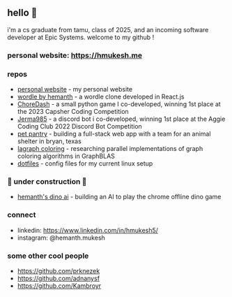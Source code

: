 ## hello 👋
i'm a cs graduate from tamu, class of 2025, and an incoming software developer at Epic Systems. welcome to my github !

### personal website: https://hmukesh.me

### repos
- [personal website](https://github.com/hmukesh5/hmukesh5.github.io) - my personal website
- [wordle by hemanth](https://github.com/hmukesh5/wordle-clone) - a wordle clone developed in React.js
- [ChoreDash](https://github.com/prknezek/ChoreDash) - a small python game I co-developed, winning 1st place at the 2023 Capsher Coding Competition
- [Jerma985](https://github.com/prknezek/Jerma985Bot) - a discord bot i co-developed, winning 1st place at the Aggie Coding Club 2022 Discord Bot Competition
- [pet pantry](https://github.com/jayskar99/Pet-Pantry) - building a full-stack web app with a team for an animal shelter in bryan, texas
- [lagraph coloring](https://github.com/hmukesh5/LAGraph-coloring) - researching parallel implementations of graph coloring algorithms in GraphBLAS
- [dotfiles](https://github.com/hmukesh5/dotfiles) - config files for my current linux setup

### 🚧 under construction 🚧
- [hemanth's dino ai](https://github.com/hmukesh5/dino-ai) - building an AI to play the chrome offline dino game

### connect  
- linkedin: https://www.linkedin.com/in/hmukesh5/
- instagram: @hemanth.mukesh

### some other cool people
- https://github.com/prknezek
- https://github.com/adnanysf
- https://github.com/Kambroyr
